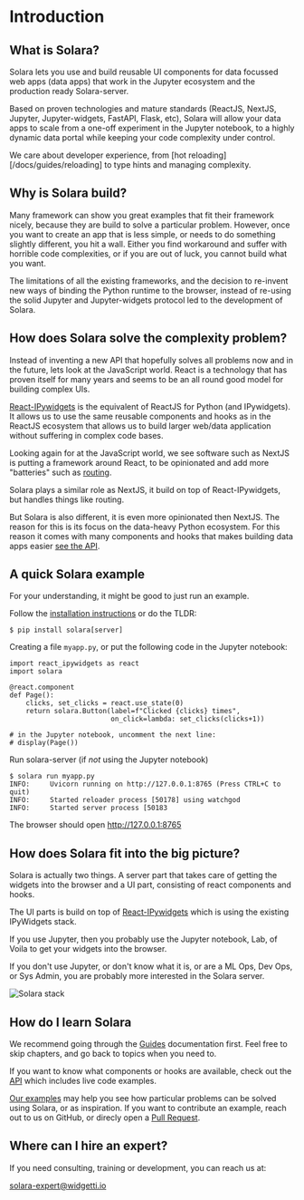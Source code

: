 # Introduction


## What is Solara?
Solara lets you use and build reusable UI components for data focussed web apps (data apps) that work in the Jupyter ecosystem and the production ready Solara-server.

Based on proven technologies and mature standards (ReactJS, NextJS, Jupyter, Jupyter-widgets, FastAPI, Flask, etc), Solara will allow your data apps to scale from a one-off experiment in the Jupyter notebook, to a highly dynamic data portal while keeping your code complexity under control.

We care about developer experience, from [hot reloading][/docs/guides/reloading] to type hints and managing complexity.

## Why is Solara build?

Many framework can show you great examples that fit their framework nicely, because they are build to solve a particular problem. However, once you want to create an app that is less simple, or needs to do something slightly different, you hit a wall. Either you find workaround and suffer with horrible code complexities, or if you are out of luck, you cannot build what you want.

The limitations of all the existing frameworks, and the decision to re-invent new ways of binding the Python runtime to the browser, instead of re-using the solid Jupyter and Jupyter-widgets protocol led to the development of Solara.

## How does Solara solve the complexity problem?

Instead of inventing a new API that hopefully solves all problems now and in the future, lets look at the JavaScript world. React is a technology that has proven itself for many years and seems to be an all round good model for building complex UIs.

[React-IPywidgets](https://github.com/widgetti/react-ipywidgets) is the equivalent of ReactJS for Python (and IPywidgets). It allows us to use the same reusable components and hooks as in the ReactJS ecosystem that allows us to build larger web/data application without suffering in complex code bases.

Looking again for at the JavaScript world, we see software such as NextJS is putting a framework around React, to be opinionated and add more "batteries" such as [routing](./understanding/routing).

Solara plays a similar role as NextJS, it build on top of React-IPywidgets, but handles things like routing.

But Solara is also different, it is even more opinionated then NextJS. The reason for this is its focus on the data-heavy Python ecosystem. For this reason it comes with many components and hooks that makes building data apps easier [see the API](/api).

## A quick Solara example

For your understanding, it might be good to just run an example.

Follow the [installation instructions](./installing) or do the TLDR:

    $ pip install solara[server]


Creating a file `myapp.py`, or put the following code in the Jupyter notebook:

```solara
import react_ipywidgets as react
import solara

@react.component
def Page():
    clicks, set_clicks = react.use_state(0)
    return solara.Button(label=f"Clicked {clicks} times",
                         on_click=lambda: set_clicks(clicks+1))

# in the Jupyter notebook, uncomment the next line:
# display(Page())
```


Run solara-server (if *not* using the Jupyter notebook)

    $ solara run myapp.py
    INFO:     Uvicorn running on http://127.0.0.1:8765 (Press CTRL+C to quit)
    INFO:     Started reloader process [50178] using watchgod
    INFO:     Started server process [50183

The browser should open http://127.0.0.1:8765





## How does Solara fit into the big picture?

Solara is actually two things. A server part that takes care of getting the widgets into the browser and a UI part, consisting of react components and hooks.

The UI parts is build on top of [React-IPywidgets](https://github.com/widgetti/react-ipywidgets) which is using the existing IPyWidgets stack.

If you use Jupyter, then you probably use the Jupyter notebook, Lab, of Voila to get your widgets into the browser.

If you don't use Jupyter, or don't know what it is, or are a ML Ops, Dev Ops, or Sys Admin, you are probably more interested in the Solara server.

![Solara stack](https://user-images.githubusercontent.com/1765949/168669118-da9410bf-e838-481c-925d-4754efa01b7b.png)

## How do I learn Solara

We recommend going through the [Guides](./guides) documentation first. Feel free to skip chapters, and go back to topics when you need to.

If you want to know what components or hooks are available, check out the [API](/api) which includes live code examples.

[Our examples](/examples) may help you see how particular problems can be solved using Solara, or as inspiration. If you want to contribute an example, reach out to us on GitHub, or direcly open a [Pull Request](https://github.com/widgetti/solara/).


## Where can I hire an expert?

If you need consulting, training or development, you can reach us at:

solara-expert@widgetti.io
